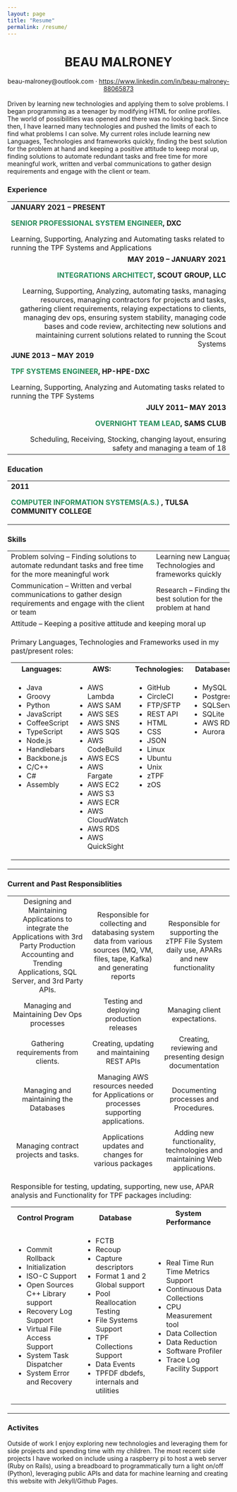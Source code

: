```yaml
---
layout: page
title: "Resume"
permalink: /resume/
---
```


<h1><center>BEAU <b>MALRONEY</b></center></h1>

<center>beau-malroney@outlook.com · <a href="https://www.linkedin.com/in/beau-malroney-88065873" target="_blank">https://www.linkedin.com/in/beau-malroney-88065873</a></center>
<br/>
Driven by learning new technologies and applying them to solve problems. I began programming as a teenager by modifying
HTML for online profiles. The world of possibilities was opened and there was no looking back. Since then, I have
learned many technologies and pushed the limits of each to find what problems I can solve. My current roles include
learning new Languages, Technologies and frameworks quickly, finding the best solution for the problem at hand and keeping a positive attitude to keep moral up, finding solutions to automate redundant tasks and free time for more meaningful work, written and verbal communications to gather design requirements and engage with the client or team. 

### Experience

<table>
    <tr>
        <td>
            <div align="left">
                <b>
                    <font size="3em">
                        JANUARY 2021 – PRESENT
                        <p><font color='#268C59'>SENIOR PROFESSIONAL SYSTEM ENGINEER</font>, DXC </p>
                    </font>
                </b>
                    Learning, Supporting, Analyzing and Automating tasks related to running the TPF Systems and Applications
            </div>
        </td>
    </tr>
    <tr>
        <td>
            <div align="right">
                <b>
                    <font size="3em">
                        MAY 2019 – JANUARY 2021
                        <p><font color='#268C59'>INTEGRATIONS ARCHITECT</font>, SCOUT GROUP, LLC</p>
                    </font>
                </b>
                Learning, Supporting, Analyzing, automating tasks, managing resources, managing contractors for projects and tasks, gathering client requirements, relaying expectations to clients, managing dev ops, ensuring system stability, managing code bases and code review, architecting new solutions and maintaining current solutions related to running the Scout Systems
            </div>
        </td>
    </tr>
    <tr>
        <td>
            <div align="left">
                <b>
                    <font size="3em">
                        JUNE 2013 – MAY 2019
                        <p><font color='#268C59'>TPF SYSTEMS ENGINEER</font>, HP-HPE-DXC</p>
                    </font>
                </b>
                Learning, Supporting, Analyzing and Automating tasks related to running the TPF Systems 
            </div>
        </td>
    </tr>
    <tr>
        <td>
            <div align=right>
                <b>
                    <font size="3em">
                        JULY 2011– MAY 2013
                        <p><font color='#268C59'>OVERNIGHT TEAM LEAD</font>, SAMS CLUB</p>
                    </font>
                </b>
                Scheduling, Receiving, Stocking, changing layout, ensuring safety and managing a team of 18
            </div>
        </td>
    </tr>
</table>

### Education
<table>
    <tr>
        <td>
            <b>
                <font size="3em">
                    2011
                    <p>
                        <font color="#268C59">
                            COMPUTER INFORMATION SYSTEMS(A.S.)
                        </font>
                        , TULSA COMMUNITY COLLEGE
                    </p>
                </font>
            </b>
        </td>
    </tr>
</table>

### Skills

<table>
    <tr>
        <td>Problem solving – Finding solutions to automate redundant tasks and free time for the more meaningful work</td>
        <td>Learning new Languages, Technologies and frameworks quickly</td>
    </tr>
    <tr>
        <td>Communication – Written and verbal communications to gather design requirements and engage with the client or team</td>
        <td>Research – Finding the best solution for the problem at hand</td>
    </tr>
    <tr>
        <td colspan="2">Attitude – Keeping a positive attitude and keeping moral up </td>
    </tr>
    <tr>
        <td colspan="2">
        <p>Primary Languages, Technologies and Frameworks used in my past/present roles:</p>
        <table>
            <tr>
                <th>
                    Languages:
                </th>
                <th>
                    AWS:
                </th>
                <th>
                    Technologies:
                </th>
                <th>
                    Databases:
                </th>
            </tr>
            <tr>
                <td valign="top">
                    <ul>
                        <li>Java</li>
                        <li>Groovy</li>
                        <li>Python</li>
                        <li>JavaScript</li>
                        <li>CoffeeScript</li>
                        <li>TypeScript</li>
                        <li>Node.js</li>
                        <li>Handlebars</li>
                        <li>Backbone.js</li>
                        <li>C/C++</li>
                        <li>C#</li>
                        <li>Assembly</li>
                    </ul>
                </td>
                <td valign="top">
                    <ul>
                        <li>AWS Lambda</li>
                        <li>AWS SAM</li>
                        <li>AWS SES</li>
                        <li>AWS SNS</li>
                        <li>AWS SQS</li>
                        <li>AWS CodeBuild</li>
                        <li>AWS ECS</li>
                        <li>AWS Fargate</li>
                        <li>AWS EC2</li>
                        <li>AWS S3</li>
                        <li>AWS ECR</li>
                        <li>AWS CloudWatch</li>
                        <li>AWS RDS</li>
                        <li>AWS QuickSight</li>
                    </ul>
                </td>
                <td valign="top">
                    <ul>
                        <li>GitHub</li>
                        <li>CircleCI</li>
                        <li>FTP/SFTP</li>
                        <li>REST API</li>
                        <li>HTML</li>
                        <li>CSS</li>
                        <li>JSON</li>
                        <li>Linux</li>
                        <li>Ubuntu</li>
                        <li>Unix</li>
                        <li>zTPF</li>
                        <li>zOS</li>
                    </ul>
                </td>
                <td valign="top">
                    <ul>
                        <li>MySQL</li>
                        <li>Postgresql</li>
                        <li>SQLServer</li>
                        <li>SQLite</li>
                        <li>AWS RDS</li>
                        <li>Aurora</li>
                    </ul>
                </td>
            </tr>
        </table>
        </td>
    </tr>
</table>

### Current and Past Responsiblities

<table>
    <tr>
        <td align="center">Designing and Maintaining Applications to integrate the Applications with 3rd Party Production Accounting and Trending Applications, SQL Server, and 3rd Party APIs. </td>
        <td align="center">Responsible for collecting and databasing system data from various sources (MQ, VM, files, tape, Kafka) and generating reports</td>
        <td align="center">Responsible for supporting the zTPF File System daily use, APARs and new functionality</td>
    </tr>
    <tr>
        <td align="center">Managing and Maintaining Dev Ops processes</td>
        <td align="center">Testing and deploying production releases</td>
        <td align="center">Managing client expectations.</td>
    </tr>
    <tr>
        <td align="center">Gathering requirements from clients.</td>
        <td align="center">Creating, updating and maintaining REST APIs</td>
        <td align="center">Creating, reviewing and presenting design documentation</td>
    </tr>
    <tr>
        <td align="center">Managing and maintaining the Databases </td>
        <td align="center">Managing AWS resources needed for Applications or processes supporting applications. </td>
        <td align="center">Documenting processes and Procedures. </td>
    </tr>
    <tr>
        <td align="center">Managing contract projects and tasks.</td>
        <td align="center">Applications updates and changes for various packages</td>
        <td align="center">Adding new functionality, technologies and maintaining Web applications.</td>
    </tr>
    <tr>
        <td colspan="3">
            <p>Responsible for testing, updating, supporting, new use, APAR analysis and Functionality for TPF packages including:</p>
            <table>
                <tr>
                    <th>Control Program</th>
                    <th>Database</th>
                    <th>System Performance</th>
                </tr>
                <tr>
                    <td>
                        <ul>
                            <li>Commit Rollback</li>
                            <li>Initialization</li>
                            <li>ISO-C Support</li>
                            <li>Open Sources C++ Library support</li>
                            <li>Recovery Log Support</li>
                            <li>Virtual File Access Support</li>
                            <li>System Task Dispatcher</li>
                            <li>System Error and Recovery</li>
                        </ul>
                    </td>
                    <td>
                        <ul>
                            <li>FCTB</li>
                            <li>Recoup</li>
                            <li>Capture descriptors</li>
                            <li>Format 1 and 2 Global support</li>
                            <li>Pool Reallocation Testing</li>
                            <li>File Systems Support</li>
                            <li>TPF Collections Support</li>
                            <li>Data Events</li>
                            <li>TPFDF dbdefs, internals and utilities</li>
                        </ul>
                    </td>
                    <td>
                        <ul>
                            <li>Real Time Run Time Metrics Support</li>
                            <li>Continuous Data Collections</li>
                            <li>CPU Measurement tool</li>
                            <li>Data Collection</li>
                            <li>Data Reduction</li>
                            <li>Software Profiler</li>
                            <li>Trace Log Facility Support</li>
                        </ul>
                    </td>
                </tr>
            </table>
        </td>
    </tr>
</table>

### Activites
Outside of work I enjoy exploring new technologies and leveraging them for side projects and spending time with my children. The most recent side projects I have worked on include using a raspberry pi to host a web server (Ruby on Rails), using a breadboard to programmatically turn a light on/off (Python), leveraging public APIs and data for machine learning and creating this website with Jekyll/Github Pages.	